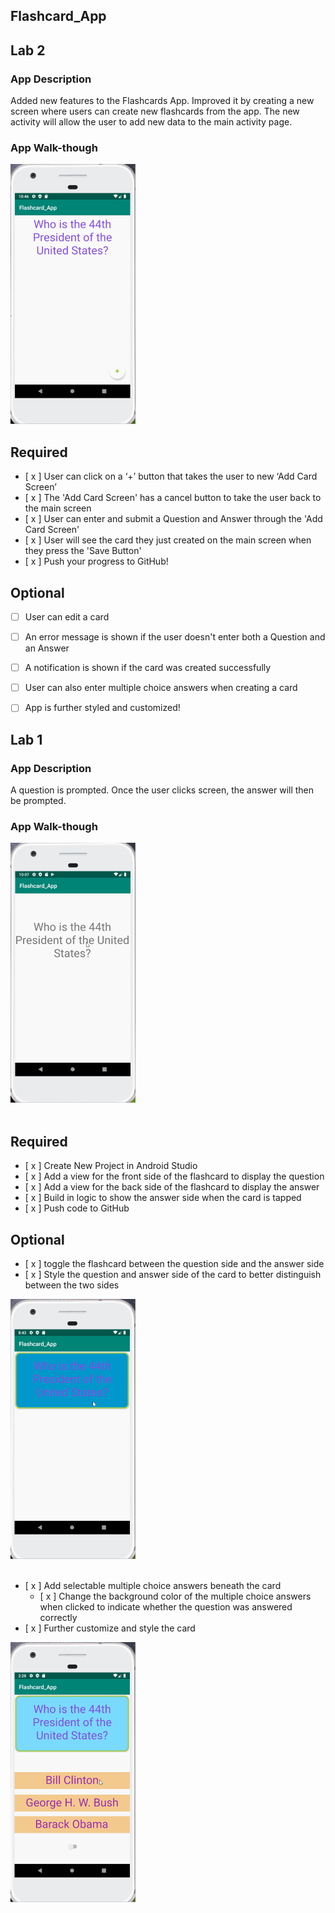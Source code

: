 ## Flashcard_App

## Lab 2

### App Description
Added new features to the Flashcards App. Improved it by creating a new screen where users can create new flashcards from the app.
The new activity will allow the user to add new data to the main activity page.

### App Walk-though

<img src="Images/lab2.gif" width=200><br>


## Required
- [ x ] User can click on a ‘+’ button that takes the user to new ‘Add Card Screen’
- [ x ] The 'Add Card Screen' has a cancel button to take the user back to the main screen
- [ x ] User can enter and submit a Question and Answer through the 'Add Card Screen'
- [ x ] User will see the card they just created on the main screen when they press the 'Save Button'
- [ x ] Push your progress to GitHub!

## Optional
- [ ] User can edit a card
- [ ] An error message is shown if the user doesn't enter both a Question and an Answer
- [ ] A notification is shown if the card was created successfully
- [ ] User can also enter multiple choice answers when creating a card
- [ ] App is further styled and customized!



## Lab 1

### App Description
A question is prompted. Once the user clicks screen, the answer will then be prompted.

### App Walk-though

<img src="Images/lab1.gif" width=200><br><br>


## Required
- [ x ] Create New Project in Android Studio
- [ x ] Add a view for the front side of the flashcard to display the question
- [ x ] Add a view for the back side of the flashcard to display the answer
- [ x ] Build in logic to show the answer side when the card is tapped
- [ x ] Push code to GitHub
## Optional
- [ x ] toggle the flashcard between the question side and the answer side
- [ x ] Style the question and answer side of the card to better distinguish between the two sides

<img src="Images/lab1_optional1.gif" width=200><br><br>

- [ x ] Add selectable multiple choice answers beneath the card
   - [ x ] Change the background color of the multiple choice answers when clicked to indicate whether the question was answered correctly
- [ x ] Further customize and style the card

<img src="Images/lab1_optional2.gif" width=200><br><br>
